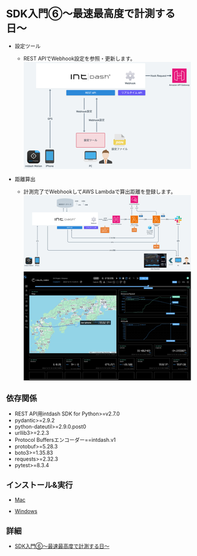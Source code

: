 # SDK入門⑥〜最速最高度で計測する日〜

- 設定ツール
  - REST APIでWebhook設定を参照・更新します。
![設定ツールアーキテクチャ](../cli/images/arch.png)

- 距離算出
  - 計測完了でWebhookしてAWS Lambdaで算出距離を登録します。
![距離算出アーキテクチャ](../intdash-distance/images/arch.png)
![Data Visualizer](../intdash-distance/images/viz.png)

## 依存関係
- REST API用intdash SDK for Python>=v2.7.0
- pydantic>=2.9.2
- python-dateutil>=2.9.0.post0
- urllib3>=2.2.3
- Protocol Buffersエンコーダー==intdash.v1
- protobuf>=5.28.3
- boto3>=1.35.83
- requests>=2.32.3
- pytest>=8.3.4

## インストール&実行

- [Mac](./setup_mac.md)

- [Windows](./setup_win.md)

## 詳細
- [SDK入門⑥〜最速最高度で計測する日〜](https://tech.aptpod.co.jp/draft/entry/0RRYA4jt41qreWNxsrf75bBs-Zc) 

